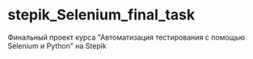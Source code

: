 # stepik_Selenium_final_task
Финальный проект курса "Автоматизация тестирования с помощью Selenium и Python" на Stepik
